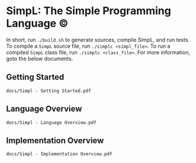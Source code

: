 # SimpL: The Simple Programming Language ©

In short, run `./build.sh` to generate sources, compile SimpL, and run tests.
To compile a `SimpL` source file, run `./simplc <simpl_file>`.
To run a compiled `SimpL` class file, run `./simplc <class_file>`.
For more information, goto the below documents.

## Getting Started

    docs/Simpl - Getting Started.pdf

## Language Overview

    docs/Simpl - Language Overview.pdf

## Implementation Overview

    docs/Simpl - Implementation Overview.pdf
